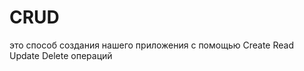 # CRUD
это способ создания нашего приложения с помощью Create Read Update Delete операций                                          